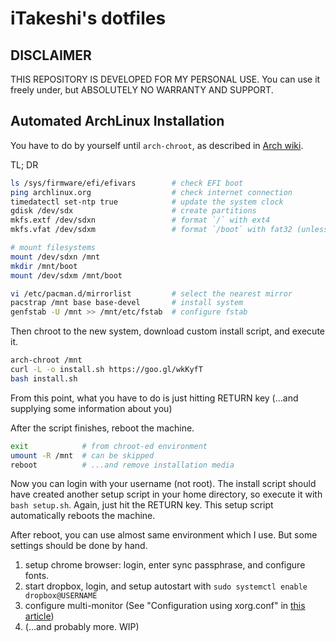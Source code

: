 iTakeshi's dotfiles
====================

## DISCLAIMER
THIS REPOSITORY IS DEVELOPED FOR MY PERSONAL USE.
You can use it freely under, but ABSOLUTELY NO WARRANTY AND SUPPORT.

## Automated ArchLinux Installation
You have to do by yourself until `arch-chroot`,
as described in [Arch wiki](https://wiki.archlinux.org/index.php/Installation_guide).

TL; DR
```sh
ls /sys/firmware/efi/efivars        # check EFI boot
ping archlinux.org                  # check internet connection
timedatectl set-ntp true            # update the system clock
gdisk /dev/sdx                      # create partitions
mkfs.extf /dev/sdxn                 # format `/` with ext4
mkfs.vfat /dev/sdxm                 # format `/boot` with fat32 (unless constructing dual-boot with Windows)

# mount filesystems
mount /dev/sdxn /mnt
mkdir /mnt/boot
mount /dev/sdxm /mnt/boot

vi /etc/pacman.d/mirrorlist         # select the nearest mirror
pacstrap /mnt base base-devel       # install system
genfstab -U /mnt >> /mnt/etc/fstab  # configure fstab
```

Then chroot to the new system, download custom install script, and execute it.
```sh
arch-chroot /mnt
curl -L -o install.sh https://goo.gl/wkKyfT
bash install.sh
```
From this point, what you have to do is just hitting RETURN key (...and supplying some information about you)

After the script finishes, reboot the machine.
```sh
exit            # from chroot-ed environment
umount -R /mnt  # can be skipped
reboot          # ...and remove installation media
```

Now you can login with your username (not root).
The install script should have created another setup script in your home directory,
so execute it with `bash setup.sh`.
Again, just hit the RETURN key.
This setup script automatically reboots the machine.

After reboot, you can use almost same environment which I use.
But some settings should be done by hand.

1. setup chrome browser: login, enter sync passphrase, and configure fonts.
2. start dropbox, login, and setup autostart with `sudo systemctl enable dropbox@USERNAME`
3. configure multi-monitor (See "Configuration using xorg.conf" in [this article](https://wiki.archlinux.org/index.php/multihead#VGA1_right_of_HDMI1_at_fixed_resolutions))
4. (...and probably more. WIP)

